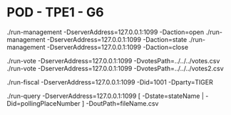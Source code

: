 # POD - TPE1 - G6

./run-management -DserverAddress=127.0.0.1:1099 -Daction=open
./run-management -DserverAddress=127.0.0.1:1099 -Daction=state
./run-management -DserverAddress=127.0.0.1:1099 -Daction=close

./run-vote -DserverAddress=127.0.0.1:1099 -DvotesPath=../../../votes.csv
./run-vote -DserverAddress=127.0.0.1:1099 -DvotesPath=../../../votes2.csv

./run-fiscal -DserverAddress=127.0.0.1:1099 -Did=1001 -Dparty=TIGER

./run-query -DserverAddress=127.0.0.1:1099 [ -Dstate=stateName | -Did=pollingPlaceNumber ] -DoutPath=fileName.csv
